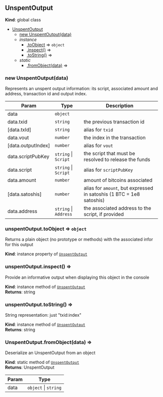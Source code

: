 <a name="UnspentOutput"></a>
## UnspentOutput
**Kind**: global class  

* [UnspentOutput](#UnspentOutput)
  * [new UnspentOutput(data)](#new_UnspentOutput_new)
  * _instance_
    * [.toObject](#UnspentOutput+toObject) ⇒ <code>object</code>
    * [.inspect()](#UnspentOutput+inspect) ⇒
    * [.toString()](#UnspentOutput+toString) ⇒
  * _static_
    * [.fromObject(data)](#UnspentOutput.fromObject) ⇒

<a name="new_UnspentOutput_new"></a>
### new UnspentOutput(data)
Represents an unspent output information: its script, associated amount and address,
transaction id and output index.


| Param | Type | Description |
| --- | --- | --- |
| data | <code>object</code> |  |
| data.txid | <code>string</code> | the previous transaction id |
| [data.txId] | <code>string</code> | alias for `txid` |
| data.vout | <code>number</code> | the index in the transaction |
| [data.outputIndex] | <code>number</code> | alias for `vout` |
| data.scriptPubKey | <code>string</code> &#124; <code>Script</code> | the script that must be resolved to release the funds |
| data.script | <code>string</code> &#124; <code>Script</code> | alias for `scriptPubKey` |
| data.amount | <code>number</code> | amount of bitcoins associated |
| [data.satoshis] | <code>number</code> | alias for `amount`, but expressed in satoshis (1 BTC = 1e8 satoshis) |
| data.address | <code>string</code> &#124; <code>Address</code> | the associated address to the script, if provided |

<a name="UnspentOutput+toObject"></a>
### unspentOutput.toObject ⇒ <code>object</code>
Returns a plain object (no prototype or methods) with the associated infor for this output

**Kind**: instance property of <code>[UnspentOutput](#UnspentOutput)</code>  
<a name="UnspentOutput+inspect"></a>
### unspentOutput.inspect() ⇒
Provide an informative output when displaying this object in the console

**Kind**: instance method of <code>[UnspentOutput](#UnspentOutput)</code>  
**Returns**: string  
<a name="UnspentOutput+toString"></a>
### unspentOutput.toString() ⇒
String representation: just "txid:index"

**Kind**: instance method of <code>[UnspentOutput](#UnspentOutput)</code>  
**Returns**: string  
<a name="UnspentOutput.fromObject"></a>
### UnspentOutput.fromObject(data) ⇒
Deserialize an UnspentOutput from an object

**Kind**: static method of <code>[UnspentOutput](#UnspentOutput)</code>  
**Returns**: UnspentOutput  

| Param | Type |
| --- | --- |
| data | <code>object</code> &#124; <code>string</code> | 


